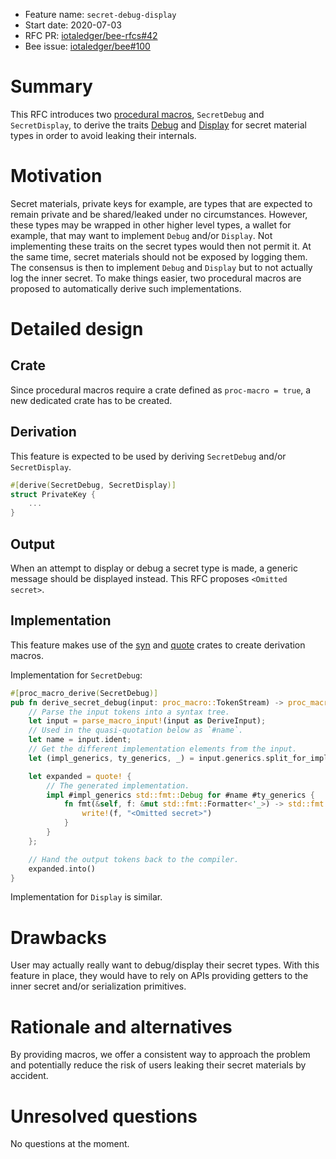 + Feature name: `secret-debug-display`
+ Start date: 2020-07-03
+ RFC PR: [iotaledger/bee-rfcs#42](https://github.com/iotaledger/bee-rfcs/pull/42)
+ Bee issue: [iotaledger/bee#100](https://github.com/iotaledger/bee/issues/100)

# Summary

This RFC introduces two [procedural macros](https://doc.rust-lang.org/reference/procedural-macros.html), `SecretDebug`
and `SecretDisplay`, to derive the traits [Debug](https://doc.rust-lang.org/std/fmt/trait.Debug.html) and
[Display](https://doc.rust-lang.org/std/fmt/trait.Display.html) for secret material types in order to avoid leaking
their internals.

# Motivation

Secret materials, private keys for example, are types that are expected to remain private and be shared/leaked under no
circumstances. However, these types may be wrapped in other higher level types, a wallet for example, that may want to
implement `Debug` and/or `Display`. Not implementing these traits on the secret types would then not permit it.
At the same time, secret materials should not be exposed by logging them. The consensus is then to implement `Debug` and
`Display` but to not actually log the inner secret. To make things easier, two procedural macros are proposed to
automatically derive  such implementations.

# Detailed design

## Crate

Since procedural macros require a crate defined as `proc-macro = true`, a new dedicated crate has to be created.

## Derivation

This feature is expected to be used by deriving `SecretDebug` and/or `SecretDisplay`.

```rust
#[derive(SecretDebug, SecretDisplay)]
struct PrivateKey {
    ...
}
```

## Output

When an attempt to display or debug a secret type is made, a generic message should be displayed instead.
This RFC proposes `<Omitted secret>`.

## Implementation

This feature makes use of the [syn](https://crates.io/crates/syn) and [quote](https://crates.io/crates/quote) crates to
create derivation macros.

Implementation for `SecretDebug`:
```rust
#[proc_macro_derive(SecretDebug)]
pub fn derive_secret_debug(input: proc_macro::TokenStream) -> proc_macro::TokenStream {
    // Parse the input tokens into a syntax tree.
    let input = parse_macro_input!(input as DeriveInput);
    // Used in the quasi-quotation below as `#name`.
    let name = input.ident;
    // Get the different implementation elements from the input.
    let (impl_generics, ty_generics, _) = input.generics.split_for_impl();

    let expanded = quote! {
        // The generated implementation.
        impl #impl_generics std::fmt::Debug for #name #ty_generics {
            fn fmt(&self, f: &mut std::fmt::Formatter<'_>) -> std::fmt::Result {
                write!(f, "<Omitted secret>")
            }
        }
    };

    // Hand the output tokens back to the compiler.
    expanded.into()
}
```

Implementation for `Display` is similar.

# Drawbacks

User may actually really want to debug/display their secret types. With this feature in place, they would have to rely
on APIs providing getters to the inner secret and/or serialization primitives.

# Rationale and alternatives

By providing macros, we offer a consistent way to approach the problem and potentially reduce the risk of users leaking
their secret materials by accident.

# Unresolved questions

No questions at the moment.
